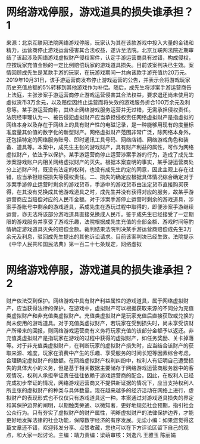 # 网络游戏停服，游戏道具的损失谁承担？1

来源：北京互联网法院网络游戏停服，玩家认为其在该款游戏中投入大量的金钱和精力，运营商停止游戏运营侵害其合法权益，遂诉至法院。北京互联网法院近期审结了该起涉及网络游戏虚拟财产侵权案件，认定手游运营商具有过错，构成侵权，应按玩家充值金额的一定比例赔偿玩家的游戏道具损失。目前该案判决已生效。案情回顾成先生是某款手游的玩家，在玩游戏期间一共向该款手游充值约20万元。2019年10月31日，该手游运营商发布停止游戏运营的公告，并表示会将游戏玩家历史充值总额的5%转移到其他游戏作为补偿。随后，成先生将涉案手游运营商告上法庭，主张涉案手游运营商停止游戏运营侵害其合法权益，要求退还尚未使用的虚拟货币3万余元，以及赔偿因终止运营而将失效的游戏服务折合100万余元及利息等。某手游运营商称，其终止网络游戏服务运营并无过错，无需承担侵权责任。法院经审理认为一、被告侵犯虚拟财产应当承担侵权责任网络虚拟财产是指虚拟的网络本身以及存在于网络上的具有财产性的电磁记录，是一种能够用现有的度量标准度量其价值的数字化的新型财产。网络虚拟财产范围非常广泛，除网络本身外，还包括特定的网络服务账号、即时通讯工具号码、网络店铺、网络游戏角色和装备、道具等。本案中，成先生主张的游戏财产，具有财产利益的属性，可作为网络虚拟财产，依法予以保护。某手游运营商停止运营涉案手游的行为，造成了成先生涉案游戏账户内相关网络虚拟财产的灭失。根据本案查明的事实，某手游运营商处分上述财产时，既没有法定的权利，也没有成先生约定的同意，因此主观上存在过错，应当承担赔偿损失等侵权责任。二、损失的确定应根据具体情况综合确定对于涉案手游停止运营时剩余的游戏货币，手游中的游戏货币由法定货币直接购买获得，在其没有兑换成其他游戏道具之时，成先生并没有获得对应的服务，故某手游运营商应当赔偿对应的人民币金额。对于涉案手游停止运营时剩余的游戏道具，涉案手游账号中剩余的游戏道具，系成先生在游玩过程中取得的，即便涉案手游继续运营，亦无法将该部分游戏道具直接兑换成人民币。鉴于成先生已经接受了一定期限的游戏服务并享受了游戏乐趣，法院根据成先生充值的全部金额、游戏时间等酌情确定游戏道具灭失的赔偿金额。裁判结果法院判决某手游运营商赔偿成先生3万余元及利息，驳回成先生提出的其他诉讼请求。目前该案判决已经生效。法院提示《中华人民共和国民法典》第一百二十七条规定，网络虚拟

# 网络游戏停服，游戏道具的损失谁承担？2

财产依法受到保护。网络游戏中具有财产利益属性的游戏道具，属于网络虚拟财产，应当获得法律的保护。在游戏中，虚拟财产可以根据获取来源的不同分为充值类虚拟财产和非充值类虚拟财产。充值类虚拟财产是玩家充值后直接获取或兑换的尚未使用的游戏道具。对于充值类虚拟财产，若玩家在受到损失时，尚未享受该财产所带来的回报，则网络游戏运营商有义务将玩家充值的该部分金额予以返还。非充值类虚拟财产是指玩家在游戏的过程中获得的虚拟财产，如任务奖励、关卡掉落等。对于非充值类虚拟财产，在判断玩家的虚拟财产损失时，应当结合该财产的获取来源、难度，玩家在消费中产生的乐趣、享受服务的时间长短等因素综合考虑，合理确定虚拟财产的数额。在网络虚拟财产权利纠纷中，权利人有证明自己遭受损失的具体大小的义务，但是基于相关数据主要储存于网络游戏运营商服务器中的客观情况，权利人承担举证责任往往依赖于游戏运营商的配合。因此，在权利人已经完成初步举证的情况，网络游戏运营商又不提供新证据的情况下，应当支持权利人所主张的虚拟财产的种类与具体数量。现在越来越多的经济活动在网络上进行，虚拟财产的表现形式也不仅仅只有游戏道具这一种。本案通过对游戏道具损失的界定和其保护边界的阐明，以期触类旁通、以微知著，更好地规范社会预期，指引社会公众行为。只有夯实了虚拟财产的财产属性，明晰虚拟财产的法律保护边界，才能更好地发挥法律的社会功能，保障数字经济的有序发展。无讼小编：如果您觉得这篇文章还不错，欢迎转发分享、点赞收藏，您也可以在下方评论区留下自己的观点，和大家一起讨论。主编：靖力责编：梁萌审核：刘逸凡 王雅玉 陈丽娟

